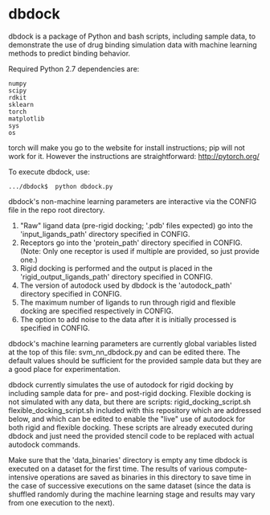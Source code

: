 # dbdock

dbdock is a package of Python and bash scripts, including sample data, to demonstrate the use of drug binding simulation data with machine learning methods to predict binding behavior. 

Required Python 2.7 dependencies are:

	numpy
	scipy
	rdkit
	sklearn
	torch
	matplotlib
	sys
	os

torch will make you go to the website for install instructions; pip will not work for it. However the instructions are straightforward:
	http://pytorch.org/
	
To execute dbdock, use:

	.../dbdock$  python dbdock.py

dbdock's non-machine learning parameters are interactive via the CONFIG file in the repo root directory. 
 1) "Raw" ligand data (pre-rigid docking; '.pdb' files expected) go into the 'input_ligands_path' directory specified in CONFIG.
 2) Receptors go into the 'protein_path' directory specified in CONFIG. (Note: Only one receptor is used if multiple are provided, so just provide one.)
 3) Rigid docking is performed and the output is placed in the 'rigid_output_ligands_path' directory specified in CONFIG.
 4) The version of autodock used by dbdock is the 'autodock_path' directory specified in CONFIG.
 5) The maximum number of ligands to run through rigid and flexible docking are specified respectively in CONFIG.
 6) The option to add noise to the data after it is initially processed is specified in CONFIG.

 dbdock's machine learning parameters are currently global variables listed at the top of this file: 
 	svm_nn_dbdock.py
 and can be edited there. The default values should be sufficient for the provided sample data but they are a good place for experimentation.

dbdock currently simulates the use of autodock for rigid docking by including sample data for pre- and post-rigid docking. Flexible docking is not simulated with any data, but there are scripts: 
	rigid_docking_script.sh
	flexible_docking_script.sh
included with this repository which are addressed below, and which can be edited to enable the "live" use of autodock for both rigid and flexible docking. These scripts are already executed during dbdock and just need the provided stencil code to be replaced with actual autodock commands.

Make sure that the 'data_binaries' directory is empty any time dbdock is executed on a dataset for the first time. The results of various compute-intensive operations are saved as binaries in this directory to save time in the case of successive executions on the same dataset (since the data is shuffled randomly during the machine learning stage and results may vary from one execution to the next).
